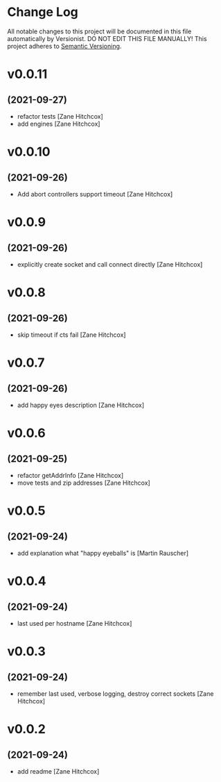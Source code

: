 # Change Log

All notable changes to this project will be documented in this file
automatically by Versionist. DO NOT EDIT THIS FILE MANUALLY!
This project adheres to [Semantic Versioning](http://semver.org/).

# v0.0.11
## (2021-09-27)

* refactor tests [Zane Hitchcox]
* add engines [Zane Hitchcox]

# v0.0.10
## (2021-09-26)

* Add abort controllers support timeout [Zane Hitchcox]

# v0.0.9
## (2021-09-26)

* explicitly create socket and call connect directly [Zane Hitchcox]

# v0.0.8
## (2021-09-26)

* skip timeout if cts fail [Zane Hitchcox]

# v0.0.7
## (2021-09-26)

* add happy eyes description [Zane Hitchcox]

# v0.0.6
## (2021-09-25)

* refactor getAddrInfo [Zane Hitchcox]
* move tests and zip addresses [Zane Hitchcox]

# v0.0.5
## (2021-09-24)

* add explanation what "happy eyeballs" is [Martin Rauscher]

# v0.0.4
## (2021-09-24)

* last used per hostname [Zane Hitchcox]

# v0.0.3
## (2021-09-24)

* remember last used, verbose logging, destroy correct sockets [Zane Hitchcox]

# v0.0.2
## (2021-09-24)

* add readme [Zane Hitchcox]
